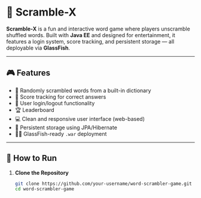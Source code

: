 # 🧩 Scramble-X

**Scramble-X** is a fun and interactive word game where players unscramble shuffled words. Built with **Java EE** and designed for entertainment, it features a login system, score tracking, and persistent storage — all deployable via **GlassFish**.

---

## 🎮 Features

- 🔀 Randomly scrambled words from a built-in dictionary
- 🧠 Score tracking for correct answers
- 👤 User login/logout functionality
- 🏆 Leaderboard
- 💻 Clean and responsive user interface (web-based)
- 💾 Persistent storage using JPA/Hibernate
- 🐱‍🏍 GlassFish-ready `.war` deployment

---

## 🚀 How to Run

1. **Clone the Repository**
   ```bash
   git clone https://github.com/your-username/word-scrambler-game.git
   cd word-scrambler-game
